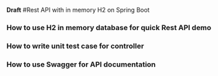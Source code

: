 **Draft**
#Rest API with in memory H2 on Spring Boot

### How to use H2 in memory database for quick Rest API demo
### How to write unit test case for controller
### How to use Swagger for API documentation